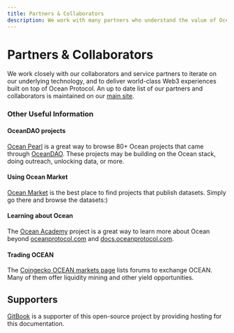 ```yaml
---
title: Partners & Collaborators
description: We work with many partners who understand the value of Ocean
---
```


# Partners & Collaborators

We work closely with our collaborators and service partners to iterate on our underlying technology, and to deliver world-class Web3 experiences built on top of Ocean Protocol. An up to date list of our partners and collaborators is maintained on our [main site](https://oceanprotocol.com/collaborators).

### Other Useful Information

#### OceanDAO projects

[Ocean Pearl](https://oceanpearl.io/projects) is a great way to browse 80+ Ocean projects that came through [OceanDAO](https://oceanprotocol.com/dao). These projects may be building on the Ocean stack, doing outreach, unlocking data, or more.

#### Using Ocean Market

[Ocean Market](https://market.oceanprotocol.com) is the best place to find projects that publish datasets. Simply go there and browse the datasets:)

#### Learning about Ocean

The [Ocean Academy](https://oceanacademy.io/) project is a great way to learn more about Ocean beyond [oceanprotocol.com](https://www.oceanprotocol.com) and [docs.oceanprotocol.com](https://docs.oceanprotocol.com).

#### Trading OCEAN

The [Coingecko OCEAN markets page](https://www.coingecko.com/en/coins/ocean-protocol#markets) lists forums to exchange OCEAN. Many of them offer liquidity mining and other yield opportunities.

## Supporters

[GitBook](https://www.gitbook.com/) is a supporter of this open-source project by providing hosting for this documentation.
